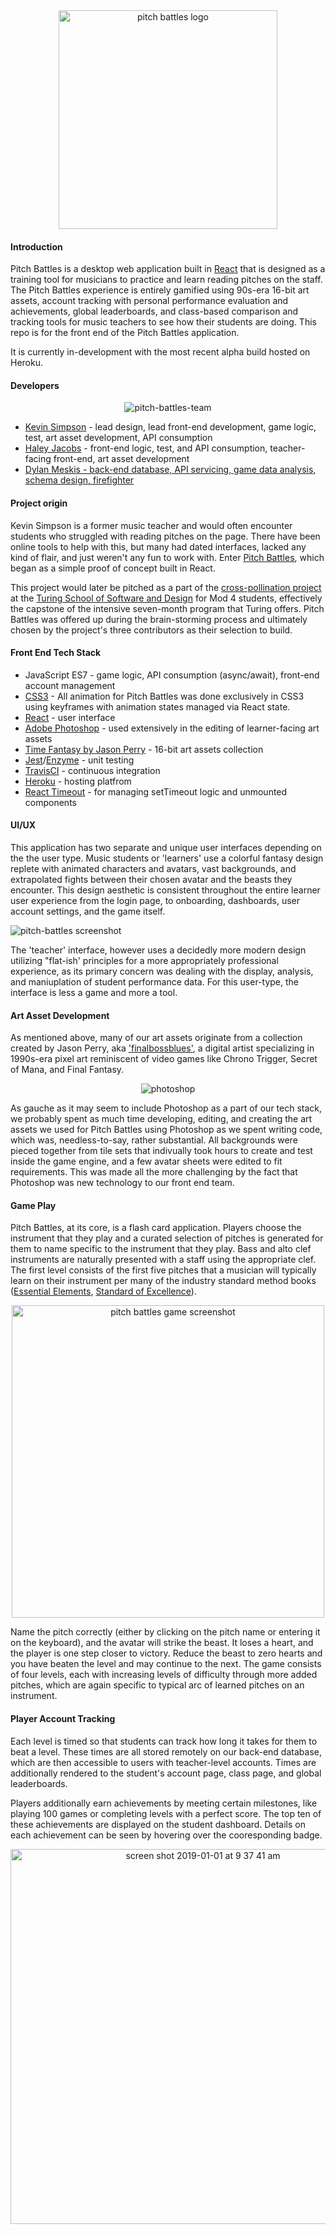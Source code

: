 <div align='center'>
  <img width="350" alt="pitch battles logo" src="https://user-images.githubusercontent.com/29719272/50570169-b9073680-0d3b-11e9-8ae0-0274365f65a6.png">
</div>

#### Introduction

Pitch Battles is a desktop web application built in [React](https://github.com/facebook/create-react-app) that is designed as a training tool for musicians to practice and learn reading pitches on the staff. The Pitch Battles experience is entirely gamified using 90s-era 16-bit art assets, account tracking with personal performance evaluation and achievements, global leaderboards, and class-based comparison and tracking tools for music teachers to see how their students are doing. This repo is for the front end of the Pitch Battles application.

It is currently in-development with the most recent alpha build hosted on Heroku.

#### Developers

<div align='center'>
  <img src='https://user-images.githubusercontent.com/29719272/50570158-0cc55000-0d3b-11e9-91e3-bc33ab61d933.png'  alt='pitch-battles-team' />
</div>

- [Kevin Simpson](https://github.com/relasine) - lead design, lead front-end development, game logic, test, art asset development, API consumption
- [Haley Jacobs](https://github.com/hljacobs5) - front-end logic, test, and API consumption, teacher-facing front-end, art asset development
- [Dylan Meskis - back-end database, API servicing, game data analysis, schema design, firefighter](https://github.com/dmeskis/pitch_battles_be)

#### Project origin

Kevin Simpson is a former music teacher and would often encounter students who struggled with reading pitches on the page. There have been online tools to help with this, but many had dated interfaces, lacked any kind of flair, and just weren't any fun to work with. Enter [Pitch Battles](https://relasine.github.io/pitch-battles-poc/), which began as a simple proof of concept built in React.

This project would later be pitched as a part of the [cross-pollination project](http://frontend.turing.io/projects/capstone.html) at the [Turing School of Software and Design](https://turing.io/) for Mod 4 students, effectively the capstone of the intensive seven-month program that Turing offers. Pitch Battles was offered up during the brain-storming process and ultimately chosen by the project's three contributors as their selection to build.

#### Front End Tech Stack

- JavaScript ES7 - game logic, API consumption (async/await), front-end account management
- [CSS3](https://developer.mozilla.org/en-US/docs/Web/CSS/CSS3) - All animation for Pitch Battles was done exclusively in CSS3 using keyframes with animation states managed via React state.
- [React](https://github.com/facebook/create-react-app) - user interface
- [Adobe Photoshop](https://www.adobe.com/products/photoshop.html) - used extensively in the editing of learner-facing art assets
- [Time Fantasy by Jason Perry](http://www.timefantasy.net/) - 16-bit art assets collection
- [Jest](https://jestjs.io/)/[Enzyme](https://airbnb.io/enzyme/) - unit testing
- [TravisCI](http://travis-ci.org) - continuous integration
- [Heroku](www.heroku.com) - hosting platfrom
- [React Timeout](https://www.npmjs.com/package/react-timeout) - for managing setTimeout logic and unmounted components

#### UI/UX

This application has two separate and unique user interfaces depending on the the user type. Music students or 'learners' use a colorful fantasy design replete with animated characters and avatars, vast backgrounds, and extrapolated fights between their chosen avatar and the beasts they encounter. This design aesthetic is consistent throughout the entire learner user experience from the login page, to onboarding, dashboards, user account settings, and the game itself.

<div style='align-center'>
  <img src='https://user-images.githubusercontent.com/29719272/50570223-45b2f400-0d3e-11e9-95b9-c80bd2934607.png' alt='pitch-battles screenshot' />
</div>

The 'teacher' interface, however uses a decidedly more modern design utilizing "flat-ish' principles for a more appropriately professional experience, as its primary concern was dealing with the display, analysis, and maniuplation of student performance data. For this user-type, the interface is less a game and more a tool.

#### Art Asset Development

As mentioned above, many of our art assets originate from a collection created by Jason Perry, aka ['finalbossblues'](https://patreon.com/finalbossblues), a digital artist specializing in 1990s-era pixel art reminiscent of video games like Chrono Trigger, Secret of Mana, and Final Fantasy.

<div align='center'>
  <img src='https://user-images.githubusercontent.com/29719272/50570205-fb7d4300-0d3c-11e9-820b-61166e5fbf04.png' alt='photoshop'/>
</div>

As gauche as it may seem to include Photoshop as a part of our tech stack, we probably spent as much time developing, editing, and creating the art assets we used for Pitch Battles using Photoshop as we spent writing code, which was, needless-to-say, rather substantial. All backgrounds were pieced together from tile sets that indivually took hours to create and test inside the game engine, and a few avatar sheets were edited to fit requirements. This was made all the more challenging by the fact that Photoshop was new technology to our front end team.

#### Game Play

Pitch Battles, at its core, is a flash card application. Players choose the instrument that they play and a curated selection of pitches is generated for them to name specific to the instrument that they play. Bass and alto clef instruments are naturally presented with a staff using the appropriate clef. The first level consists of the first five pitches that a musician will typically learn on their instrument per many of the industry standard method books ([Essential Elements](https://www.essentialelementsinteractive.com/), [Standard of Excellence](https://www.brucepearsonmusic.com/method/enhanced/)).

<div align='center'>
  <img src='https://user-images.githubusercontent.com/29719272/50574583-4d0ee780-0da8-11e9-9d75-e46787f7231a.png' alt='pitch battles game screenshot' style="width:500px;" />
</div>

Name the pitch correctly (either by clicking on the pitch name or entering it on the keyboard), and the avatar will strike the beast. It loses a heart, and the player is one step closer to victory. Reduce the beast to zero hearts and you have beaten the level and may continue to the next. The game consists of four levels, each with increasing levels of difficulty through more added pitches, which are again specific to typical arc of learned pitches on an instrument.

#### Player Account Tracking

Each level is timed so that students can track how long it takes for them to beat a level. These times are all stored remotely on our back-end database, which are then accessible to users with teacher-level accounts. Times are additionally rendered to the student's account page, class page, and global leaderboards.

Players additionally earn achievements by meeting certain milestones, like playing 100 games or completing levels with a perfect score. The top ten of these achievements are displayed on the student dashboard. Details on each achievement can be seen by hovering over the cooresponding badge.

<div align='center'>
  <img width="600" alt="screen shot 2019-01-01 at 9 37 41 am" src="https://user-images.githubusercontent.com/29719272/50574608-e938ee80-0da8-11e9-869b-bcf20ac9a423.png">
</div>
